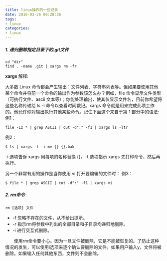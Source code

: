 ```yaml
---
title: linux操作的一些记录
date: 2016-03-26 00:28:36
tags:
- linux
categories:
- linux
---
```

##### 1. 递归删除指定目录下的.git文件
```
cd "dir"
find . -name .git | xargs rm -fr
```
**xargs** 解释:

大多数 Linux 命令都会产生输出：文件列表、字符串列表等。但如果要使用其他某个命令并将前一个命令的输出作为参数该怎么办？例如，file 命令显示文件类型（可执行文件、ascii 文本等）；你能处理输出，使其仅显示文件名，目前你希望将这些名称传递给 ls -l 命令以查看时间戳记。xargs 命令就是用来完成此项工作的。他允许你对输出执行其他某些命令。记住下面这个来自于第 1 部分中的语法:
例1：
```
file -Lz * | grep ASCII | cut -d":" -f1 | xargs ls -ltr
```
例2：
```
$ ls | xargs -t -i mv {} {}.bak
```
-i 选项告诉 xargs 用每项的名称替换 {}。-t 选项指示 xargs 先打印命令，然后再执行。

另一个非常有用的操作是当你使用 vi 打开要编辑的文件时：
例3：
```
$ file * | grep ASCII | cut -d":" -f1 | xargs vi
````
##### 2. rm命令
```
rm [选项] 文件
```
- -f 忽略不存在的文件，从不给出提示。
- -r 指示rm将参数中列出的全部目录和子目录均递归地删除。
- -i 进行交互式删除。

　　使用rm命令要小心。因为一旦文件被删除，它是不能被恢复的。了防止这种情况的发生，可以使用i选项来逐个确认要删除的文件。如果用户输入y，文件将被删除。如果输入任何其他东西，文件则不会删除。
